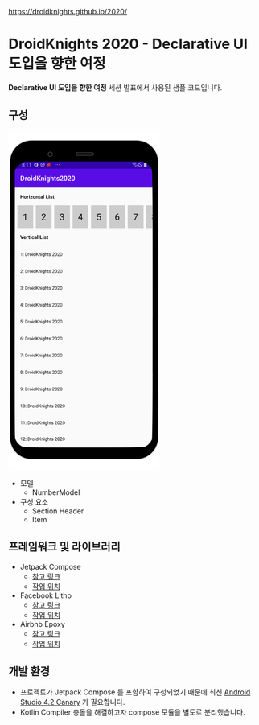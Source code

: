 https://droidknights.github.io/2020/

# DroidKnights 2020 - Declarative UI 도입을 향한 여정
**Declarative UI 도입을 향한 여정** 세션 발표에서 사용된 샘플 코드입니다.

## 구성
<img src="https://github.com/devussy/Declarative-UI-Sample/blob/master/screenshot.png" width=300/>


- 모델
  - NumberModel
- 구성 요소
  - Section Header
  - Item


## 프레임워크 및 라이브러리
- Jetpack Compose
  - [참고 링크](https://developer.android.com/jetpack/compose)
  - [작업 위치](https://github.com/devussy/Declarative-UI-Sample/tree/master/compose/src/main/java/pe/devussy/compose)
- Facebook Litho
  - [참고 링크](https://github.com/facebook/litho)
  - [작업 위치](https://github.com/devussy/Declarative-UI-Sample/tree/master/app/src/main/java/pe/devussy/droidknights2020/litho)
- Airbnb Epoxy
  - [참고 링크](https://github.com/airbnb/epoxy)
  - [작업 위치](https://github.com/devussy/Declarative-UI-Sample/tree/master/app/src/main/java/pe/devussy/droidknights2020/epoxy)

## 개발 환경
- 프로젝트가 Jetpack Compose 를 포함하여 구성되었기 때문에 최신 [Android Studio 4.2 Canary](https://developer.android.com/studio/preview) 가 필요합니다.
- Kotlin Compiler 충돌을 해결하고자 compose 모듈을 별도로 분리했습니다.
